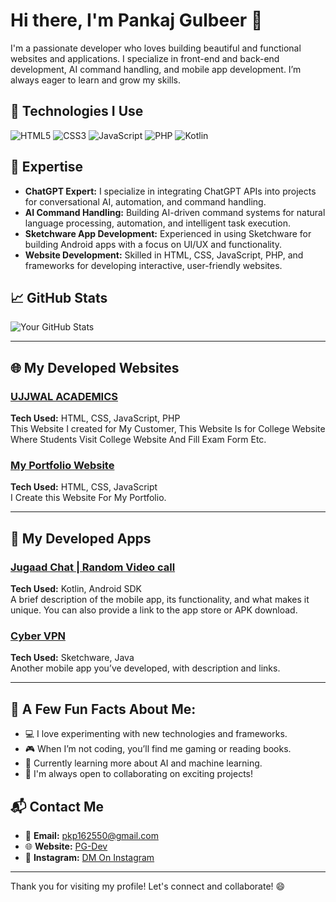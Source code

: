 # Hi there, I'm **Pankaj Gulbeer** 👋

I'm a passionate developer who loves building beautiful and functional websites and applications. I specialize in front-end and back-end development, AI command handling, and mobile app development. I’m always eager to learn and grow my skills.

## 🔧 Technologies I Use

![HTML5](https://img.shields.io/badge/HTML5-E34F26?style=flat&logo=html5&logoColor=white)
![CSS3](https://img.shields.io/badge/CSS3-1572B6?style=flat&logo=css3&logoColor=white)
![JavaScript](https://img.shields.io/badge/JavaScript-ES6-yellow?style=flat&logo=javascript&logoColor=white)
![PHP](https://img.shields.io/badge/PHP-777BB4?style=flat&logo=php&logoColor=white)
![Kotlin](https://img.shields.io/badge/Kotlin-7F52FF?style=flat&logo=kotlin&logoColor=white)

## 🚀 Expertise

- **ChatGPT Expert:** I specialize in integrating ChatGPT APIs into projects for conversational AI, automation, and command handling.
- **AI Command Handling:** Building AI-driven command systems for natural language processing, automation, and intelligent task execution.
- **Sketchware App Development:** Experienced in using Sketchware for building Android apps with a focus on UI/UX and functionality.
- **Website Development:** Skilled in HTML, CSS, JavaScript, PHP, and frameworks for developing interactive, user-friendly websites.

## 📈 GitHub Stats

![Your GitHub Stats](https://github-readme-stats.vercel.app/api?username=PG-D3V&show_icons=true&hide_title=true&theme=radical&count_private=true)

---

## 🌐 My Developed Websites

### [UJJWAL ACADEMICS](https://ujjwalacademics.com)
**Tech Used:** HTML, CSS, JavaScript, PHP  
This Website I created for My Customer, This Website Is for College Website Where Students Visit College Website And Fill Exam Form Etc.

### [My Portfolio Website](https://pg-d3v.github.io/MyPortfolio/)
**Tech Used:** HTML, CSS, JavaScript  
I Create this Website For My Portfolio.

---

## 📱 My Developed Apps

### [Jugaad Chat | Random Video call](https://your-app-link)
**Tech Used:** Kotlin, Android SDK  
A brief description of the mobile app, its functionality, and what makes it unique. You can also provide a link to the app store or APK download.

### [Cyber VPN](https://your-app-link)
**Tech Used:** Sketchware, Java  
Another mobile app you’ve developed, with description and links.

---

## 📝 A Few Fun Facts About Me:
- 💻 I love experimenting with new technologies and frameworks.
- 🎮 When I’m not coding, you’ll find me gaming or reading books.
- 🌱 Currently learning more about AI and machine learning.
- 🤝 I'm always open to collaborating on exciting projects!

## 📬 Contact Me
- 📧 **Email:** pkp162550@gmail.com
- 🌐 **Website:** [PG-Dev](https://pg-d3v.github.io/MyPortfolio/)
- 💼 **Instagram:** [DM On Instagram](https://www.instagram.com/pankaj_x86?igsh=MjJkNmVrcHJhcnI4)

---

Thank you for visiting my profile! Let's connect and collaborate! 😄
